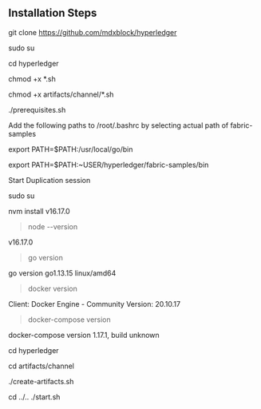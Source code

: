 Installation Steps
------------------

git clone https://github.com/mdxblock/hyperledger

sudo su

cd hyperledger

chmod +x *.sh

chmod +x artifacts/channel/*.sh


./prerequisites.sh

Add the following paths to /root/.bashrc by selecting actual path of fabric-samples

export PATH=$PATH:/usr/local/go/bin

export PATH=$PATH:~USER/hyperledger/fabric-samples/bin

Start Duplication session

sudo su

nvm install v16.17.0

>node --version
 
v16.17.0


>go version
 
go version go1.13.15 linux/amd64
 
 
>docker version

Client: Docker Engine - Community
 Version:           20.10.17

>docker-compose version

docker-compose version 1.17.1, build unknown

cd hyperledger

cd artifacts/channel
 
./create-artifacts.sh

cd ../..
./start.sh







